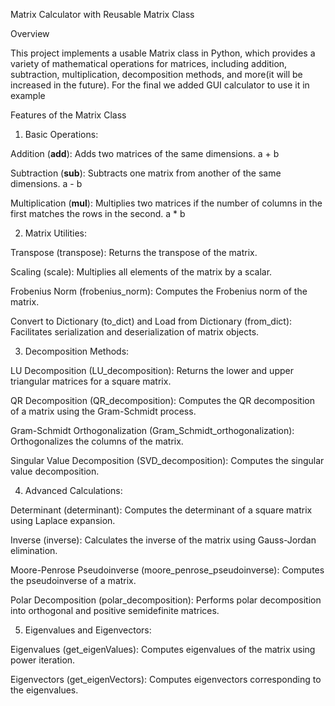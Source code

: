 Matrix Calculator with Reusable Matrix Class

Overview

This project implements a usable Matrix class in Python, which provides a variety of mathematical operations for matrices, including addition, subtraction, multiplication, decomposition methods, and more(it will be increased in the future). For the final we added GUI calculator to use it in example

Features of the Matrix Class

1. Basic Operations:

Addition (__add__): Adds two matrices of the same dimensions. a + b

Subtraction (__sub__): Subtracts one matrix from another of the same dimensions. a - b

Multiplication (__mul__): Multiplies two matrices if the number of columns in the first matches the rows in the second. a * b

2. Matrix Utilities:

Transpose (transpose): Returns the transpose of the matrix.

Scaling (scale): Multiplies all elements of the matrix by a scalar.

Frobenius Norm (frobenius_norm): Computes the Frobenius norm of the matrix.

Convert to Dictionary (to_dict) and Load from Dictionary (from_dict): Facilitates serialization and deserialization of matrix objects.

3. Decomposition Methods:

LU Decomposition (LU_decomposition): Returns the lower and upper triangular matrices for a square matrix.

QR Decomposition (QR_decomposition): Computes the QR decomposition of a matrix using the Gram-Schmidt process.

Gram-Schmidt Orthogonalization (Gram_Schmidt_orthogonalization): Orthogonalizes the columns of the matrix.

Singular Value Decomposition (SVD_decomposition): Computes the singular value decomposition.

4. Advanced Calculations:

Determinant (determinant): Computes the determinant of a square matrix using Laplace expansion.

Inverse (inverse): Calculates the inverse of the matrix using Gauss-Jordan elimination.

Moore-Penrose Pseudoinverse (moore_penrose_pseudoinverse): Computes the pseudoinverse of a matrix.

Polar Decomposition (polar_decomposition): Performs polar decomposition into orthogonal and positive semidefinite matrices.

5. Eigenvalues and Eigenvectors:

Eigenvalues (get_eigenValues): Computes eigenvalues of the matrix using power iteration.

Eigenvectors (get_eigenVectors): Computes eigenvectors corresponding to the eigenvalues.